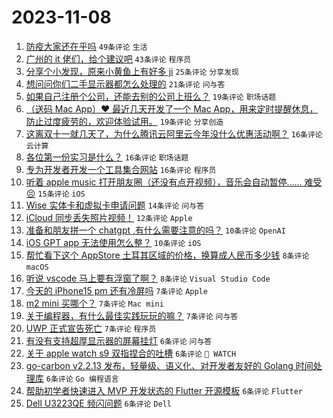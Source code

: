 # 2023-11-08

1. [防疫大家还在乎吗](https://www.v2ex.com/t/989789) `49条评论` `生活`
1. [广州的 it 佬们，给个建议吧](https://www.v2ex.com/t/989733) `43条评论` `程序员`
1. [分享个小发现，原来小黄鱼上有好多 ji](https://www.v2ex.com/t/989761) `25条评论` `分享发现`
1. [想问问你们二手显示器都怎么处理的](https://www.v2ex.com/t/989745) `21条评论` `问与答`
1. [如果自己注册个公司，还能去别的公司上班么？](https://www.v2ex.com/t/989753) `19条评论` `职场话题`
1. [（送码 Mac App）❤️ 最近几天开发了一个 Mac App，用来定时提醒休息，防止过度疲劳的，欢迎体验试用。](https://www.v2ex.com/t/989726) `19条评论` `分享创造`
1. [这离双十一就几天了，为什么腾讯云阿里云今年没什么优惠活动啊？](https://www.v2ex.com/t/989771) `16条评论` `云计算`
1. [各位第一份实习是什么？](https://www.v2ex.com/t/989743) `16条评论` `职场话题`
1. [专为开发者开发一个工具集合网站](https://www.v2ex.com/t/989720) `16条评论` `程序员`
1. [听着 apple music 打开朋友圈（还没有点开视频），音乐会自动暂停…… 难受😣](https://www.v2ex.com/t/989723) `15条评论` `iOS`
1. [Wise 实体卡和虚拟卡申请问题](https://www.v2ex.com/t/989739) `14条评论` `问与答`
1. [iCloud 同步丢失照片视频！](https://www.v2ex.com/t/989794) `12条评论` `Apple`
1. [准备和朋友拼一个 chatgpt ,有什么需要注意的吗？](https://www.v2ex.com/t/989788) `10条评论` `OpenAI`
1. [iOS GPT app 无法使用怎么整？](https://www.v2ex.com/t/989717) `10条评论` `iOS`
1. [帮忙看下这个 AppStore 土耳其区域的价格，换算成人民币多少钱](https://www.v2ex.com/t/989734) `8条评论` `macOS`
1. [听说 vscode 马上要有浮窗了啊？](https://www.v2ex.com/t/989718) `8条评论` `Visual Studio Code`
1. [今天的 iPhone15 pm 还有冷屏吗](https://www.v2ex.com/t/989790) `7条评论` `Apple`
1. [m2 mini 买哪个？](https://www.v2ex.com/t/989778) `7条评论` `Mac mini`
1. [关于编程器，有什么最佳实践玩玩的嘛？](https://www.v2ex.com/t/989777) `7条评论` `问与答`
1. [UWP 正式宣告死亡](https://www.v2ex.com/t/989748) `7条评论` `程序员`
1. [有没有支持超厚显示器的屏幕挂灯](https://www.v2ex.com/t/989782) `6条评论` `问与答`
1. [关于 apple watch s9 双指捏合的吐槽](https://www.v2ex.com/t/989776) `6条评论` ` WATCH`
1. [go-carbon v2.2.13 发布，轻量级、语义化、对开发者友好的 Golang 时间处理库](https://www.v2ex.com/t/989751) `6条评论` `Go 编程语言`
1. [帮助初学者快速进入 MVP 开发状态的 Flutter 开源模板](https://www.v2ex.com/t/989737) `6条评论` `Flutter`
1. [Dell U3223QE 频闪问题](https://www.v2ex.com/t/989719) `6条评论` `Dell`
